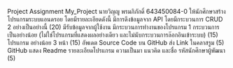 Project Assignment My_Project นายวิญญู พรมภิภักดิ์ 643450084-0
ให้นักศึกษาสร้างโปรแกรมระบบแอนดรอย โดยมีรายละเอียดดังนี้
มีการดึงข้อมูลจาก API โดยมีกระบวนการ CRUD 2 อย่างเป็นอย่างนี้ (20)
มีรับข้อมูลจากผู้ใช้งาน มีกระบวนการทำงานของโปรแกรม 1 กระบวนการเป็นอย่างน้อย (ไม่ใช่โปรแกรมที่แสดงผลอย่างเดียว และไม่นับกระบวนการล๊อกอินเข้าระบบ) (15)
โปรแกรม อย่างน้อย 3 หน้า (15)
อัพเดต Source Code บน GitHub ส่ง Link ในคลาสรูม (5)
GitHub แสดง Readme รายละเอียดโปรแกรม ความเป็นมา แนวคิด และชื่อ รหัสนักศึกษาผู้พัฒนา (5)
